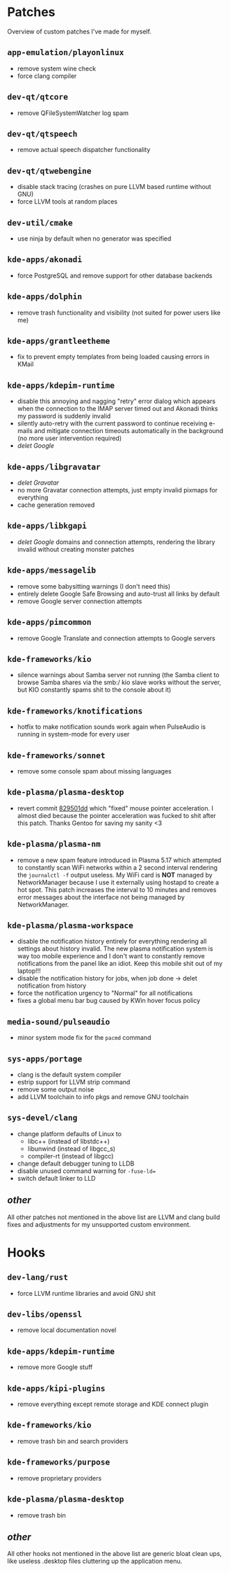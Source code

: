 # Patches

Overview of custom patches I've made for myself.

## `app-emulation/playonlinux`

 - remove system wine check
 - force clang compiler

## `dev-qt/qtcore`

 - remove QFileSystemWatcher log spam

## `dev-qt/qtspeech`

 - remove actual speech dispatcher functionality

## `dev-qt/qtwebengine`

 - disable stack tracing (crashes on pure LLVM based runtime without GNU)
 - force LLVM tools at random places

## `dev-util/cmake`

 - use ninja by default when no generator was specified

## `kde-apps/akonadi`

 - force PostgreSQL and remove support for other database backends

## `kde-apps/dolphin`

 - remove trash functionality and visibility (not suited for power users like me)

## `kde-apps/grantleetheme`

 - fix to prevent empty templates from being loaded causing errors in KMail

## `kde-apps/kdepim-runtime`

 - disable this annoying and nagging "retry" error dialog which appears
   when the connection to the IMAP server timed out and Akonadi thinks
   my password is suddenly invalid
 - silently auto-retry with the current password to continue receiving
   e-mails and mitigate connection timeouts automatically in the background
   (no more user intervention required)
 - *delet Google*

## `kde-apps/libgravatar`

 - *delet Gravatar*
 - no more Gravatar connection attempts, just empty invalid pixmaps for everything
 - cache generation removed

## `kde-apps/libkgapi`

 - *delet Google* domains and connection attempts, rendering the library invalid
   without creating monster patches

## `kde-apps/messagelib`

 - remove some babysitting warnings (I don't need this)
 - entirely delete Google Safe Browsing and auto-trust all links by default
 - remove Google server connection attempts

## `kde-apps/pimcommon`

 - remove Google Translate and connection attempts to Google servers

## `kde-frameworks/kio`

 - silence warnings about Samba server not running (the Samba client to browse
   Samba shares via the smb:/ kio slave works without the server, but KIO
   constantly spams shit to the console about it)

## `kde-frameworks/knotifications`

 - hotfix to make notification sounds work again when PulseAudio is running
   in system-mode for every user

## `kde-frameworks/sonnet`

 - remove some console spam about missing languages

## `kde-plasma/plasma-desktop`

 - revert commit [829501dd](https://cgit.kde.org/plasma-desktop.git/commit/?id=829501dd777966091ddcf94e5c5247aaa78ac832)
   which "fixed" mouse pointer acceleration. I almost died because the pointer acceleration was fucked to shit after
   this patch. Thanks Gentoo for saving my sanity <3

## `kde-plasma/plasma-nm`

 - remove a new spam feature introduced in Plasma 5.17 which attempted to constantly scan WiFi networks
   within a 2 second interval rendering the `journalctl -f` output useless. My WiFi card is **NOT**
   managed by NetworkManager because I use it externally using hostapd to create a hot spot. This
   patch increases the interval to 10 minutes and removes error messages about the interface not
   being managed by NetworkManager.

## `kde-plasma/plasma-workspace`

 - disable the notification history entirely for everything rendering all settings about history invalid.
   The new plasma notification system is way too mobile experience and I don't want to constantly
   remove notifications from the panel like an idiot. Keep this mobile shit out of my laptop!!!
 - disable the notification history for jobs, when job done -> delet notification from history
 - force the notification urgency to "Normal" for all notifications
 - fixes a global menu bar bug caused by KWin hover focus policy

## `media-sound/pulseaudio`

 - minor system mode fix for the `pacmd` command

## `sys-apps/portage`

 - clang is the default system compiler
 - estrip support for LLVM strip command
 - remove some output noise
 - add LLVM toolchain to info pkgs and remove GNU toolchain


## `sys-devel/clang`

 - change platform defaults of Linux to
   - libc++ (instead of libstdc++)
   - libunwind (instead of libgcc_s)
   - compiler-rt (instead of libgcc)
 - change default debugger tuning to LLDB
 - disable unused command warning for `-fuse-ld=`
 - switch default linker to LLD

## *other*

All other patches not mentioned in the above list are LLVM and clang
build fixes and adjustments for my unsupported custom environment.



# Hooks

## `dev-lang/rust`

 - force LLVM runtime libraries and avoid GNU shit

## `dev-libs/openssl`

 - remove local documentation novel

## `kde-apps/kdepim-runtime`

 - remove more Google stuff

## `kde-apps/kipi-plugins`

 - remove everything except remote storage and KDE connect plugin

## `kde-frameworks/kio`

 - remove trash bin and search providers

## `kde-frameworks/purpose`

 - remove proprietary providers

## `kde-plasma/plasma-desktop`

 - remove trash bin

## *other*

All other hooks not mentioned in the above list are generic
bloat clean ups, like useless .desktop files cluttering up
the application menu.
